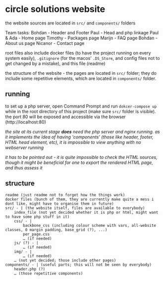 # circle solutions website
the website sources are located in `src/` and `components/` folders

Team tasks:
    Bohdan - Header and Footer
    Paul - Head and php linkage
    Paul & Ada - Home page
    Timothy - Packages page
    Marijn - FAQ page
    Bohdan - About us page
    Nicanor - Contact page

root files also include docker files (to have the project running on every system easily), `.gitignore` (for the macos' `.DS_Store`, and config files not to get changed by a mistake), and this file (readme)

the structure of the website - the pages are located in `src/` folder; they do include some repetitive elements, which are located in `components/` folder. 

## running
to set up a php server, open Command Prompt and run `dokcer-compose up` while in the root directory of this project (make sure `src/` folder is visible). the port 80 will be exposed and accessible via the browser (http://localhost:80)

*the site at its current stage **does** need the php server and nginx running. as it implements the idea of having 'components' (those like header, footer, HTML head element, etc), it is impossible to view anything with no webserver running*

*it has to be pointed out - it is quite impossible to check the HTML sources, though it might be beneficial for one to export the rendered HTML page, and thus assess it*

## structure
```
readme (just readme not to forget how the things work)
docker files (bunch of them, they are currently make quite a mess i dont like, might have to organise them in future)
src/ - | (the website itself, files are available to everybody)
    index_file (not yet decided whether it is php or html, might want to have some php stuff in it)
    css/ - |
        backbone_css (including colour scheme with vars, all-website classes, 0 margin padding, base_grid (?), ...)
        per_page.css
        … (if needed)
    js/ (?) - |
        … (if needed)
    img/ - |
        … (if needed)
    … (not yet decided; those include other pages)
components/ - | (useful parts; this will not be seen by everybody)
    header.php (?)
    … (those repetitive components)
```
